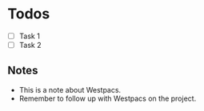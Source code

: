 # Todos

- [ ] Task 1
- [ ] Task 2

## Notes

- This is a note about Westpacs.
- Remember to follow up with Westpacs on the project.